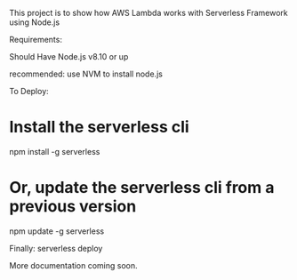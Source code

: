 This project is to show how AWS Lambda works with Serverless Framework using Node.js 

Requirements: 

Should Have Node.js v8.10 or up 

recommended: use NVM to install node.js 

To Deploy: 

# Install the serverless cli
npm install -g serverless

# Or, update the serverless cli from a previous version
npm update -g serverless

Finally: 
serverless deploy 

More documentation coming soon. 
